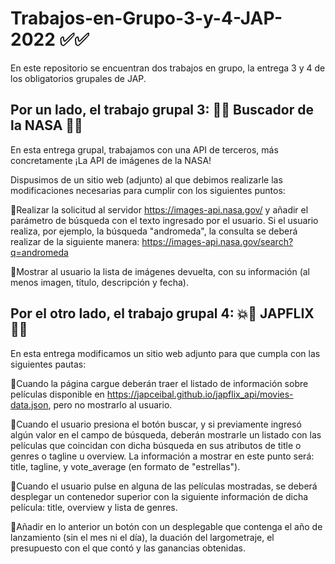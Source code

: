 # Trabajos-en-Grupo-3-y-4-JAP-2022 ✅✅

En este repositorio se encuentran dos trabajos en grupo, la entrega 3 y 4 de los obligatorios grupales de JAP.


## Por un lado, el trabajo grupal 3: 🌌🚀 Buscador de la NASA 🚀🌌 ##


En esta entrega grupal, trabajamos con una API de terceros, más concretamente ¡La API de imágenes de la NASA! 

Dispusimos de un sitio web (adjunto) al que debimos realizarle las modificaciones necesarias para cumplir con los siguientes puntos:

🔷Realizar la solicitud al servidor https://images-api.nasa.gov/ y añadir el parámetro de búsqueda con el texto ingresado por el usuario. Si el usuario realiza, por ejemplo, la búsqueda "andromeda", la consulta se deberá realizar de la siguiente manera: https://images-api.nasa.gov/search?q=andromeda

🔷Mostrar al usuario la lista de imágenes devuelta, con su información (al menos imagen, título, descripción y fecha).



## Por el otro lado, el trabajo grupal 4: 💥🎥 JAPFLIX 🎥💥 ##


En esta entrega modificamos un sitio web adjunto para que cumpla con las siguientes pautas:


🔸Cuando la página cargue deberán traer el listado de información sobre películas disponible en https://japceibal.github.io/japflix_api/movies-data.json, pero no mostrarlo al usuario.

🔸Cuando el usuario presiona el botón buscar, y si previamente ingresó algún valor en el campo de búsqueda, deberán mostrarle un listado con las películas que coincidan con dicha búsqueda en sus atributos de title o genres o tagline u overview. La información a mostrar en este punto será: title, tagline, y vote_average (en formato de "estrellas").

🔸Cuando el usuario pulse en alguna de las películas mostradas, se deberá desplegar un contenedor superior con la siguiente información de dicha película: title, overview y lista de genres.

🔸Añadir en lo anterior un botón con un desplegable que contenga el año de lanzamiento (sin el mes ni el día), la duación del largometraje, el presupuesto con el que contó y las ganancias obtenidas.
